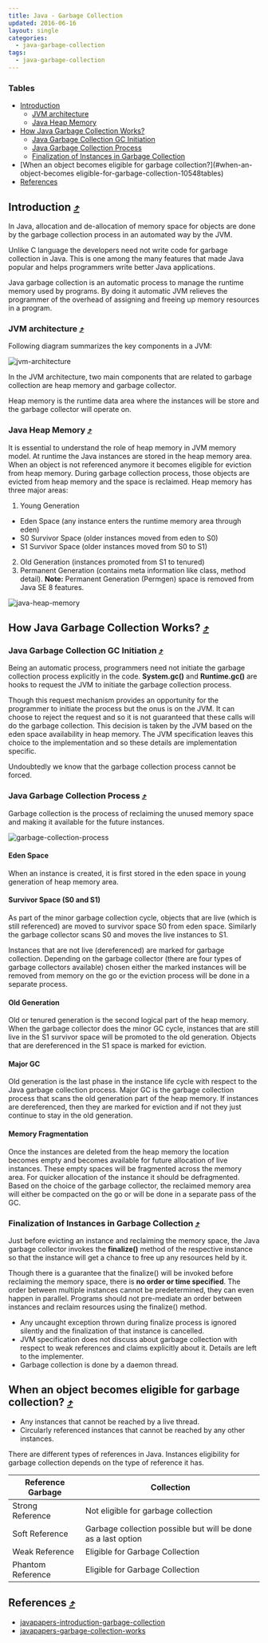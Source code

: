 ```yaml
---
title: Java - Garbage Collection
updated: 2016-06-16
layout: single
categories:
  - java-garbage-collection
tags:
  - java-garbage-collection
---
```


### Tables

* [Introduction](#introduction-10548tables)
  * [JVM architecture](#jvm-architecture-10548tables)
  * [Java Heap Memory](#java-heap-memory-10548tables)
* [How Java Garbage Collection Works?](#how-java-garbage-collection-works-10548tables)
  * [Java Garbage Collection GC Initiation](#java-garbage-collection-gc-initiation-10548tables)
  * [Java Garbage Collection Process](#java-garbage-collection-process-10548tables)
  * [Finalization of Instances in Garbage Collection](#finalization-of-instances-in-garbage-collection-10548tables)
* [When an object becomes eligible for garbage collection?](#when-an-object-becomes eligible-for-garbage-collection-10548tables)
* [References](#references-10548tables)

## Introduction [&#10548;](#tables)

In Java, allocation and de-allocation of memory space for objects are done by the garbage collection process in an automated way by the JVM.

Unlike C language the developers need not write code for garbage collection in Java. This is one among the many features that made Java popular and helps programmers write better Java applications.

Java garbage collection is an automatic process to manage the runtime memory used by programs. By doing it automatic JVM relieves the programmer of the overhead of assigning and freeing up memory resources in a program.

### JVM architecture [&#10548;](#tables)

Following diagram summarizes the key components in a JVM:

![jvm-architecture](http://javapapers.com/wp-content/uploads/2014/10/JVM-Architecture.jpg)

In the JVM architecture, two main components that are related to garbage collection are heap memory and garbage collector.

Heap memory is the runtime data area where the instances will be store and the garbage collector will operate on.

### Java Heap Memory [&#10548;](#tables)

It is essential to understand the role of heap memory in JVM memory model. At runtime the Java instances are stored in the heap memory area. When an object is not referenced anymore it becomes eligible for eviction from heap memory. During garbage collection process, those objects are evicted from heap memory and the space is reclaimed. Heap memory has three major areas:

1. Young Generation
  * Eden Space (any instance enters the runtime memory area through eden)
  * S0 Survivor Space (older instances moved from eden to S0)
  * S1 Survivor Space (older instances moved from S0 to S1)
2. Old Generation (instances promoted from S1 to tenured)
3. Permanent Generation (contains meta information like class, method detail). **Note:** Permanent Generation (Permgen) space is removed from Java SE 8 features.

![java-heap-memory](http://javapapers.com/wp-content/uploads/2014/10/Java-Heap-Memory.jpg)

## How Java Garbage Collection Works? [&#10548;](#tables)

### Java Garbage Collection GC Initiation [&#10548;](#tables)

Being an automatic process, programmers need not initiate the garbage collection process explicitly in the code. **System.gc()** and **Runtime.gc()** are hooks to request the JVM to initiate the garbage collection process.

Though this request mechanism provides an opportunity for the programmer to initiate the process but the onus is on the JVM. It can choose to reject the request and so it is not guaranteed that these calls will do the garbage collection. This decision is taken by the JVM based on the eden space availability in heap memory. The JVM specification leaves this choice to the implementation and so these details are implementation specific.

Undoubtedly we know that the garbage collection process cannot be forced.

### Java Garbage Collection Process [&#10548;](#tables)

Garbage collection is the process of reclaiming the unused memory space and making it available for the future instances.

![garbage-collection-process](http://javapapers.com/wp-content/uploads/2014/10/Java-Garbage-Collection-Process3_thumb.jpg)

#### Eden Space

When an instance is created, it is first stored in the eden space in young generation of heap memory area.

#### Survivor Space (S0 and S1)

As part of the minor garbage collection cycle, objects that are live (which is still referenced) are moved to survivor space S0 from eden space. Similarly the garbage collector scans S0 and moves the live instances to S1.

Instances that are not live (dereferenced) are marked for garbage collection. Depending on the garbage collector (there are four types of garbage collectors available) chosen either the marked instances will be removed from memory on the go or the eviction process will be done in a separate process.

#### Old Generation

Old or tenured generation is the second logical part of the heap memory. When the garbage collector does the minor GC cycle, instances that are still live in the S1 survivor space will be promoted to the old generation. Objects that are dereferenced in the S1 space is marked for eviction.

#### Major GC

Old generation is the last phase in the instance life cycle with respect to the Java garbage collection process. Major GC is the garbage collection process that scans the old generation part of the heap memory. If instances are dereferenced, then they are marked for eviction and if not they just continue to stay in the old generation.

#### Memory Fragmentation

Once the instances are deleted from the heap memory the location becomes empty and becomes available for future allocation of live instances. These empty spaces will be fragmented across the memory area. For quicker allocation of the instance it should be defragmented. Based on the choice of the garbage collector, the reclaimed memory area will either be compacted on the go or will be done in a separate pass of the GC.

### Finalization of Instances in Garbage Collection [&#10548;](#tables)

Just before evicting an instance and reclaiming the memory space, the Java garbage collector invokes the **finalize()** method of the respective instance so that the instance will get a chance to free up any resources held by it.

Though there is a guarantee that the finalize() will be invoked before reclaiming the memory space, there is **no order or time specified**. The order between multiple instances cannot be predetermined, they can even happen in parallel. Programs should not pre-mediate an order between instances and reclaim resources using the finalize() method.

* Any uncaught exception thrown during finalize process is ignored silently and the finalization of that instance is cancelled.
* JVM specification does not discuss about garbage collection with respect to weak references and claims explicitly about it. Details are left to the implementer.
* Garbage collection is done by a daemon thread.

## When an object becomes eligible for garbage collection? [&#10548;](#tables)

* Any instances that cannot be reached by a live thread.
* Circularly referenced instances that cannot be reached by any other instances.

There are different types of references in Java. Instances eligibility for garbage collection depends on the type of reference it has.

| Reference	Garbage | Collection |
| ----------------- | ---------- |
| Strong Reference | Not eligible for garbage collection |
| Soft Reference	| Garbage collection possible but will be done as a last option |
| Weak Reference |	Eligible for Garbage Collection |
| Phantom Reference |	Eligible for Garbage Collection |

## References [&#10548;](#tables)

* [javapapers-introduction-garbage-collection](#http://javapapers.com/java/java-garbage-collection-introduction/)
* [javapapers-garbage-collection-works](http://javapapers.com/java/how-java-garbage-collection-works/)